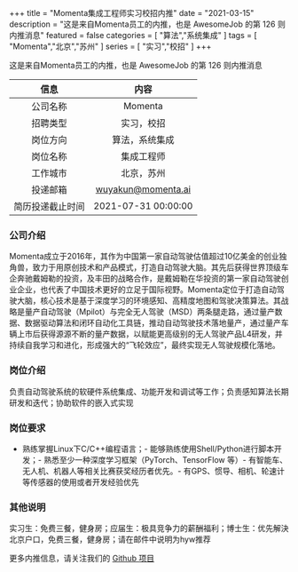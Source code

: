 +++
title = "Momenta集成工程师实习校招内推"
date = "2021-03-15"
description = "这是来自Momenta员工的内推，也是 AwesomeJob 的第 126 则内推消息"
featured = false
categories = [
    "算法","系统集成"
]
tags = [
    "Momenta","北京","苏州"
]
series = [
    "实习","校招"
]
+++

这是来自Momenta员工的内推，也是 AwesomeJob 的第 126 则内推消息
<!--more-->

| 信息 | 内容 |
| :-----:| :----: |
| 公司名称 | Momenta |
| 招聘类型 | 实习，校招 |
| 岗位方向 | 算法，系统集成 |
| 岗位名称 | 集成工程师 |
| 工作城市 | 北京，苏州 |
| 投递邮箱 | wuyakun@momenta.ai |
| 简历投递截止时间 | 2021-07-31 00:00:00 |

### 公司介绍

Momenta成立于2016年，其作为中国第一家自动驾驶估值超过10亿美金的创业独角兽，致力于用原创技术和产品模式，打造自动驾驶大脑。其先后获得世界顶级车企奔驰戴姆勒的投资，及丰田的战略合作，是戴姆勒在华投资的第一家自动驾驶创业企业，也代表了中国技术更好的立足于国际视野。Momenta定位于打造自动驾驶大脑，核心技术是基于深度学习的环境感知、高精度地图和驾驶决策算法。其战略是量产自动驾驶（Mpilot）与完全无人驾驶（MSD）两条腿走路，通过量产数据、数据驱动算法和闭环自动化工具链，推动自动驾驶技术落地量产，通过量产车辆上市后获得源源不断的量产数据，以赋能更高级别的无人驾驶产品L4研发，并持续自我学习和进化，形成强大的“飞轮效应”，最终实现无人驾驶规模化落地。

### 岗位介绍

负责自动驾驶系统的软硬件系统集成、功能开发和调试等工作；负责感知算法长期研发和迭代；协助软件的嵌入式实现

### 岗位要求

- 熟练掌握Linux下C/C++编程语言；- 能够熟练使用Shell/Python进行脚本开发；- 熟悉至少一种深度学习框架（PyTorch、TensorFlow 等）- 有智能车、无人机、机器人等相关比赛获奖经历者优先。- 有GPS、惯导、相机、轮速计等传感器的使用或者开发经验优先

### 其他说明

实习生：免费三餐，健身房；应届生：极具竞争力的薪酬福利；博士生：优先解決北京户口，免费三餐，健身房；请在邮件中说明为hyw推荐

更多内推信息，请关注我们的 [Github 项目](https://github.com/Dikea/AwesomeJob)

